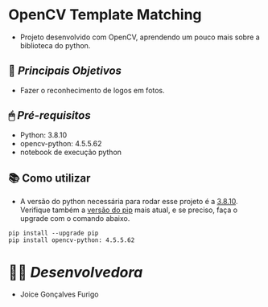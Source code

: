 # OpenCV Template Matching
- Projeto desenvolvido com OpenCV, aprendendo um pouco mais sobre a biblioteca do python.


## 📌 ***Principais Objetivos***
- Fazer o reconhecimento de logos em fotos.

## 🖱 ***Pré-requisitos***
- Python: 3.8.10
- opencv-python: 4.5.5.62
- notebook de execução python


## 📚 Como utilizar
- A versão do python necessária para rodar esse projeto é a [3.8.10](https://www.python.org/downloads/release/python-388/). Verifique também a [versão do pip](https://pypi.org/project/pip/) mais atual, e se preciso, faça o upgrade com o comando abaixo.
```
pip install --upgrade pip
pip install opencv-python: 4.5.5.62
```



# 👨‍💻 ***Desenvolvedora***
- Joice Gonçalves Furigo
